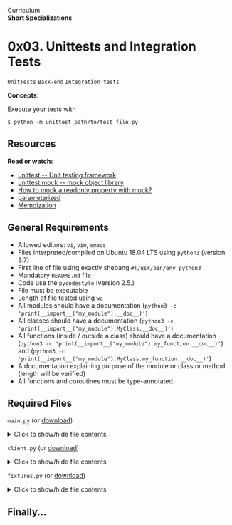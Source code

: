 Curriculum <br>
**Short Specializations** <br>

# 0x03. Unittests and Integration Tests

`UnitTests` `Back-end` `Integration tests`

**Concepts:**

Execute your tests with <br>

```
$ python -m unittest path/to/test_file.py
```

## Resources

**Read or watch:**

* [unittest -- Unit testing framework](https://www.docs.python.org/3/library/unittest.html)
* [unittest.mock -- mock object library](https://www.docs.python.org/3/library/unittest.mock.html)
* [How to mock a readonly property with mock?](https://www.stackoverflow.com/questions/11836436/how-to-mock-a-readonly-property-with-mock)
* [parameterized](https://www.pypi.org/project/parameterized/)
* [Memoization](https://www.en.wikipedia.org/wiki/Memoization)

## General Requirements

* Allowed editors: `vi`, `vim`, `emacs`
* Files interpreted/compiled on Ubuntu 18.04 LTS using `python3` (version 3.7)
* First line of file using exactly shebang `#!/usr/bin/env python3`
* Mandatory `README.md` file
* Code use the `pycodestyle` (version 2.5.)
* File must be executable
* Length of file tested using `wc`
* All modules should have a documentation (`python3 -c 'print(__import__("my_module").__doc__)'`)
* All classes should have a documentation (`python3 -c 'print(__import__("my_module").MyClass.__doc__)'`)
* All functions (inside / outside a class) should have a documentation (`python3 -c 'print(__import__("my_module").my_function.__doc__)'`) and (`python3 -c 'print(__import__("my_module").MyClass.my_function.__doc__)'`)
* A documentation explaining purpose of the module or class or method (length will be verified)
* All functions and coroutines must be type-annotated.

## Required Files

`main.py` (or [download](https://www.intranet-projects-files.s3.amazonaws.com/webstack/utils.py))
<details>
  <summary>Click to show/hide file contents</summary>

  ```python3
  ```
</details>

`client.py` (or [download](https://www.intranet-projects-files.s3.amazonaws.com/webstack/client.py))
<details>
  <summary>Click to show/hide file contents</summary>

  ```python3
  ```
</details>

`fixtures.py` (or [download](https://www.intranet-projects-files.s3.amazonaws.com/webstack/fixtures.py))
<details>
  <summary>Click to show/hide file contents</summary>

  ```python3
  ```
</details>

## Finally...

